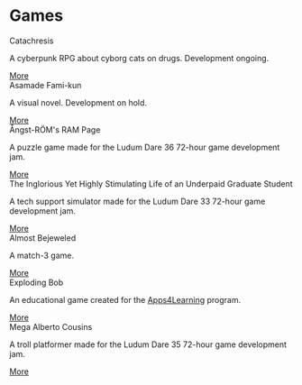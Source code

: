 Games
=====

<div class="row">
  <div class="col s12 m6">
    <div class="card black">
      <div class="card-content white-text">
        <span class="card-title">Catachresis</span>
        <p>
          A cyberpunk RPG about cyborg cats on drugs. Development ongoing.
        </p>
      </div>
      <div class="card-action">
        <a href="/catachresis">More</a>
      </div>
    </div>
  </div>
  <div class="col s12 m6">
    <div class="card black">
      <div class="card-content white-text">
        <span class="card-title">Asamade Fami-kun</span>
        <p>
          A visual novel. Development on hold.
        </p>
      </div>
      <div class="card-action">
        <a href="/fami-kun">More</a>
      </div>
    </div>
  </div>
</div>
<div class="row">
  <div class="col s12 m6">
    <div class="card black">
      <div class="card-content white-text">
        <span class="card-title">Ångst-RÖM's RAM Page</span>
        <p>
          A puzzle game made for the Ludum Dare 36 72-hour game development jam.
        </p>
      </div>
      <div class="card-action">
        <a href="/angstromsrampage">More</a>
      </div>
    </div>
  </div>
  <div class="col s12 m6">
    <div class="card black">
      <div class="card-content white-text">
        <span class="card-title">The Inglorious Yet Highly Stimulating Life of an Underpaid Graduate Student</span>
        <p>
          A tech support simulator made for the Ludum Dare 33 72-hour game
          development jam.
        </p>
      </div>
      <div class="card-action">
        <a href="/tiyhsloaugs">More</a>
      </div>
    </div>
  </div>
</div>
<div class="row">
  <div class="col s12 m6">
    <div class="card black">
      <div class="card-content white-text">
        <span class="card-title">Almost Bejeweled</span>
        <p>
          A match-3 game.
        </p>
      </div>
      <div class="card-action">
        <a href="/almostbejeweled">More</a>
      </div>
    </div>
  </div>
  <div class="col s12 m6">
    <div class="card black">
      <div class="card-content white-text">
        <span class="card-title">Exploding Bob</span>
        <p>
          An educational game created for the
          <a href="https://web.archive.org/web/20160129080846/http://www.apps4learning.ca/">Apps4Learning</a>
          program.
        </p>
      </div>
      <div class="card-action">
        <a href="/explodingbob">More</a>
      </div>
    </div>
  </div>
</div>
<div class="row">
  <div class="col s12 m6">
    <div class="card black">
      <div class="card-content white-text">
        <span class="card-title">Mega Alberto Cousins</span>
        <p>
          A troll platformer made for the Ludum Dare 35 72-hour game
          development jam.
        </p>
      </div>
      <div class="card-action">
        <a href="/alberto">More</a>
      </div>
    </div>
  </div>
</div>
